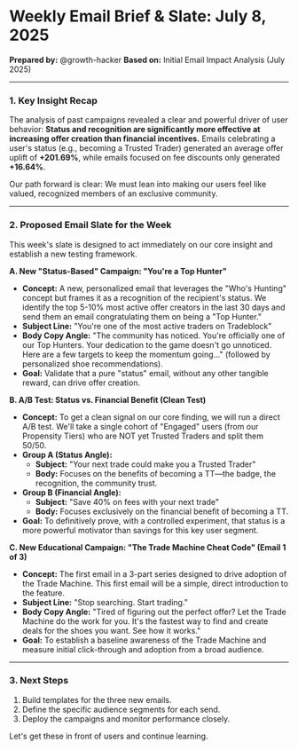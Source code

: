 
# Weekly Email Brief & Slate: July 8, 2025

**Prepared by:** @growth-hacker
**Based on:** Initial Email Impact Analysis (July 2025)

---

### 1. Key Insight Recap

The analysis of past campaigns revealed a clear and powerful driver of user behavior: **Status and recognition are significantly more effective at increasing offer creation than financial incentives.** Emails celebrating a user's status (e.g., becoming a Trusted Trader) generated an average offer uplift of **+201.69%**, while emails focused on fee discounts only generated **+16.64%**.

Our path forward is clear: We must lean into making our users feel like valued, recognized members of an exclusive community.

---

### 2. Proposed Email Slate for the Week

This week's slate is designed to act immediately on our core insight and establish a new testing framework.

**A. New "Status-Based" Campaign: "You're a Top Hunter"**
*   **Concept:** A new, personalized email that leverages the "Who's Hunting" concept but frames it as a recognition of the recipient's status. We identify the top 5-10% most active offer creators in the last 30 days and send them an email congratulating them on being a "Top Hunter."
*   **Subject Line:** "You're one of the most active traders on Tradeblock"
*   **Body Copy Angle:** "The community has noticed. You're officially one of our Top Hunters. Your dedication to the game doesn't go unnoticed. Here are a few targets to keep the momentum going..." (followed by personalized shoe recommendations).
*   **Goal:** Validate that a pure "status" email, without any other tangible reward, can drive offer creation.

**B. A/B Test: Status vs. Financial Benefit (Clean Test)**
*   **Concept:** To get a clean signal on our core finding, we will run a direct A/B test. We'll take a single cohort of "Engaged" users (from our Propensity Tiers) who are NOT yet Trusted Traders and split them 50/50.
*   **Group A (Status Angle):**
    *   **Subject:** "Your next trade could make you a Trusted Trader"
    *   **Body:** Focuses on the benefits of becoming a TT—the badge, the recognition, the community trust.
*   **Group B (Financial Angle):**
    *   **Subject:** "Save 40% on fees with your next trade"
    *   **Body:** Focuses exclusively on the financial benefit of becoming a TT.
*   **Goal:** To definitively prove, with a controlled experiment, that status is a more powerful motivator than savings for this key user segment.

**C. New Educational Campaign: "The Trade Machine Cheat Code" (Email 1 of 3)**
*   **Concept:** The first email in a 3-part series designed to drive adoption of the Trade Machine. This first email will be a simple, direct introduction to the feature.
*   **Subject Line:** "Stop searching. Start trading."
*   **Body Copy Angle:** "Tired of figuring out the perfect offer? Let the Trade Machine do the work for you. It's the fastest way to find and create deals for the shoes you want. See how it works."
*   **Goal:** To establish a baseline awareness of the Trade Machine and measure initial click-through and adoption from a broad audience.

---
### 3. Next Steps

1.  Build templates for the three new emails.
2.  Define the specific audience segments for each send.
3.  Deploy the campaigns and monitor performance closely.

Let's get these in front of users and continue learning. 